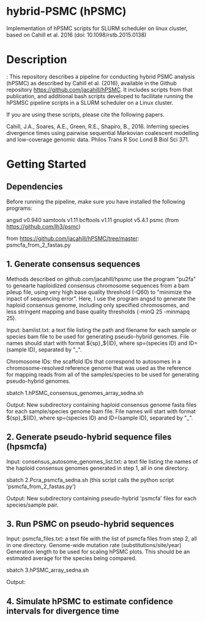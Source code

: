 # hybrid-PSMC (hPSMC)
Implementation of hPSMC scripts for SLURM scheduler on linux cluster, based on Cahill et al. 2016 (doi: 10.1098/rstb.2015.0138)

# Description
:
This repository describes a pipeline for conducting hybrid PSMC analysis (hPSMC) as described by Cahill et al. (2016), available in the Github repository https://github.com/jacahill/hPSMC. It includes scripts from that publication, and additional bash scripts developed to facilitate running the hPSMSC pipeline scripts in a SLURM scheduler on a Linux cluster. 

If you are using these scripts, please cite the following papers.

Cahill, J.A., Soares, A.E., Green, R.E., Shapiro, B., 2016. Inferring species divergence times using pairwise sequential Markovian coalescent modelling and low-coverage genomic data. Philos Trans R Soc Lond B Biol Sci 371.


# Getting Started

## Dependencies
Before running the pipeline, make sure you have installed the following programs:

angsd v0.940
samtools v1.11
bcftools v1.11
gnuplot v5.4.1
psmc (from https://github.com/lh3/psmc)

from https://github.com/jacahill/hPSMC/tree/master:
psmcfa_from_2_fastas.py


## 1. Generate consensus sequences

Methods described on github.com/jacahill/hpsmc use the program "pu2fa" to genearte haploidized consensus chromosome sequences from a bam pileup file, using very high base quality threshold (-Q60) to "minimize the inpact of sequencing error". Here, I use the program angsd to generate the haploid consensus genome, including only specified chromosomes, and less stringent mapping and base quality thresholds (-minQ 25 -minmapq 25). 

Input:
bamlist.txt: a text file listing the path and filename for each sample or species bam file to be used for generating pseudo-hybrid genomes. File names should start with format ${sp}_${ID}, where sp=(species ID) and ID=(sample ID), separated by "_". 


Chromosome IDs: the scaffold IDs that correspond to autosomes in a chromosome-resolved reference genome that was used as the reference for mapping reads from all of the samples/species to be used for generating pseudo-hybrid genomes.

sbatch 1.hPSMC_consensus_genomes_array_sedna.sh

Output:
New subdirectory containing haploid consensus genome fasta files for each sample/species genome bam file. File names will start with format ${sp}_${ID}, where sp=(species ID) and ID=(sample ID), separated by "_". 


## 2. Generate pseudo-hybrid sequence files (hpsmcfa)

Input: 
consensus_autosome_genomes_list.txt: a text file listing the names of the haploid consensus genomes generated in step 1, all in one directory.

sbatch 2.Pcra_psmcfa_sedna.sh
	(this script calls the python script 'psmcfa_from_2_fastas.py')

Output: 
New subdirectory containing pseudo-hybrid 'psmcfa' files for each species/sample pair.


## 3. Run PSMC on pseudo-hybrid sequences

Input:
psmcfa_files.txt: a text file with the list of psmcfa files from step 2, all in one directory.
Genome-wide mutation rate (substitutions/site/year)
Generation length to be used for scaling hPSMC plots. This should be an estimated average for the species being compared.

sbatch 3.hPSMC_array_sedna.sh

Output:


## 4. Simulate hPSMC to estimate confidence intervals for divergence time


